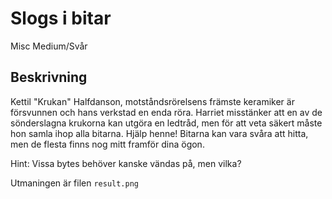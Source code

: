 # Slogs i bitar

Misc
Medium/Svår

## Beskrivning

Kettil "Krukan" Halfdanson, motståndsrörelsens främste keramiker är försvunnen och hans verkstad en enda röra. Harriet misstänker att en av de sönderslagna krukorna kan utgöra en ledtråd, men för att veta säkert måste hon samla ihop alla bitarna. Hjälp henne!
Bitarna kan vara svåra att hitta, men de flesta finns nog mitt framför dina ögon.

Hint: Vissa bytes behöver kanske vändas på, men vilka?

Utmaningen är filen `result.png` 


